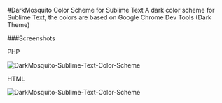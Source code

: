 #DarkMosquito Color Scheme for Sublime Text
A dark color scheme for Sublime Text, the colors are based on Google Chrome Dev Tools (Dark Theme)

###Screenshots

PHP

![DarkMosquito-Sublime-Text-Color-Scheme](https://raw.github.com/Mosquito13/DarkMosquito-Sublime-Text-Color-Scheme/master/screenshots/PHP-Source.png)

HTML

![DarkMosquito-Sublime-Text-Color-Scheme](https://raw.github.com/Mosquito13/DarkMosquito-Sublime-Text-Color-Scheme/master/screenshots/HTML-Source.png)
